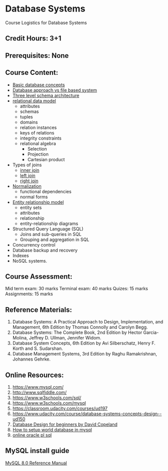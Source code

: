 # Database Systems
Course Logistics for Database Systems

## Credit Hours: 3+1  

## Prerequisites: None

## Course Content:
- [Basic database concepts](markdown/introduction.md)
- [Database approach vs file based system](markdown/introduction.md)
- [Three level schema architecture](markdown/ThreeSchemaArchitecture.md)
- [relational data model](intro2RelationalDatabases.md)
  + attributes
  + schemas
  + tuples
  + domains
  + relation instances
  + keys of relations
  + integrity constraints
  + relational algebra
     - Selection
     - Projection
     - Cartesian product
- Types of joins
  + [inner join](mysql_inner_join.md)
  + [left join](mysql_left_join.md)
  + [right join](mysql_right_join.md)
- [Normalization](markdown/database-normalization.md)
  + functional dependencies
  + normal forms
- [Entity relationship model](tutorialspoint/ERModel.md)
  + entity sets
  + attributes
  + relationship
  + entity-relationship diagrams
- Structured Query Language (SQL)
  + Joins and sub-queries in SQL
  + Grouping and aggregation in SQL
- Concurrency control
- Database backup and recovery
- Indexes
- NoSQL systems.

## Course Assessment:  

Mid term exam: 30 marks
Terminal exam: 40 marks
Quizes: 15 marks
Assignments: 15 marks

## Reference Materials:

1. Database Systems: A Practical Approach to Design, Implementation, and Management, 6th Edition by Thomas Connolly and Carolyn Begg.  
2. Database Systems: The Complete Book, 2nd Edition by Hector Garcia-Molina, Jeffrey D. Ullman, Jennifer Widom.  
3. Database System Concepts, 6th Edition by Avi Silberschatz, Henry F. Korth and S. Sudarshan.  
4. Database Management Systems, 3rd Edition by Raghu Ramakrishnan, Johannes Gehrke.  

## Online Resources:

1. https://www.mysql.com/  
2. http://www.sqlfiddle.com/  
3. https://www.w3schools.com/sql/  
4. https://www.w3schools.com/mysql
5. https://classroom.udacity.com/courses/ud197 
6. https://www.udacity.com/course/database-systems-concepts-design--ud150
7. [Database Design for beginners by David Copeland](https://youtu.be/1VsSXRPEBo0)
8. [How to setup world database in mysql](https://dev.mysql.com/doc/world-setup/en/world-setup-installation.html)
9. [online oracle pl sql](https://livesql.oracle.com/)

## MySQL install guide

[MySQL 8.0 Reference Manual](https://dev.mysql.com/doc/refman/8.0/en/)
